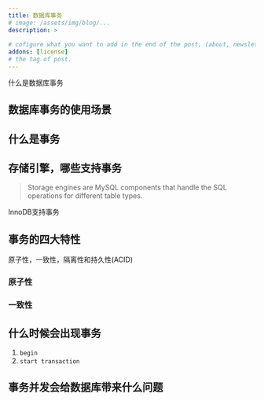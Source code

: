 ```yaml
---
title: 数据库事务
# image: /assets/img/blog/...
description: >
  
# cofigure what you want to add in the end of the post, [about, newsletter, related, random, license]
addons: [license]
# the tag of post.
---
```


什么是数据库事务

## 数据库事务的使用场景

## 什么是事务

## 存储引擎，哪些支持事务

> Storage engines are MySQL components that handle the SQL operations for different table types.

InnoDB支持事务

## 事务的四大特性
原子性，一致性，隔离性和持久性(ACID)

### 原子性

### 一致性


## 什么时候会出现事务

1. `begin`
2. `start transaction`

## 事务并发会给数据库带来什么问题

